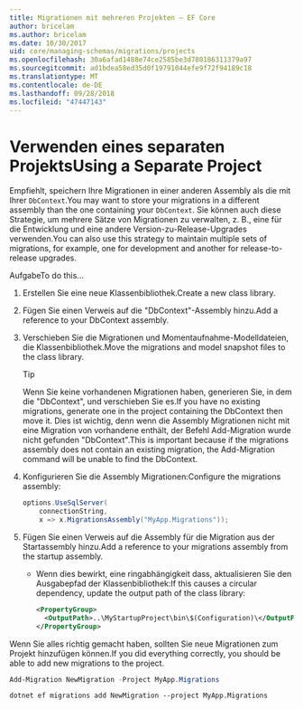 ```yaml
---
title: Migrationen mit mehreren Projekten – EF Core
author: bricelam
ms.author: bricelam
ms.date: 10/30/2017
uid: core/managing-schemas/migrations/projects
ms.openlocfilehash: 30a6afad1488e74ce2585be3d780186311379a97
ms.sourcegitcommit: ad1bdea58ed35d0f19791044efe9f72f94189c18
ms.translationtype: MT
ms.contentlocale: de-DE
ms.lasthandoff: 09/28/2018
ms.locfileid: "47447143"
---
```

<a name="using-a-separate-project"></a><span data-ttu-id="1c58c-102">Verwenden eines separaten Projekts</span><span class="sxs-lookup"><span data-stu-id="1c58c-102">Using a Separate Project</span></span>
========================
<span data-ttu-id="1c58c-103">Empfiehlt, speichern Ihre Migrationen in einer anderen Assembly als die mit Ihrer `DbContext`.</span><span class="sxs-lookup"><span data-stu-id="1c58c-103">You may want to store your migrations in a different assembly than the one containing your `DbContext`.</span></span> <span data-ttu-id="1c58c-104">Sie können auch diese Strategie, um mehrere Sätze von Migrationen zu verwalten, z. B., eine für die Entwicklung und eine andere Version-zu-Release-Upgrades verwenden.</span><span class="sxs-lookup"><span data-stu-id="1c58c-104">You can also use this strategy to maintain multiple sets of migrations, for example, one for development and another for release-to-release upgrades.</span></span>

<span data-ttu-id="1c58c-105">Aufgabe</span><span class="sxs-lookup"><span data-stu-id="1c58c-105">To do this...</span></span>

1. <span data-ttu-id="1c58c-106">Erstellen Sie eine neue Klassenbibliothek.</span><span class="sxs-lookup"><span data-stu-id="1c58c-106">Create a new class library.</span></span>

2. <span data-ttu-id="1c58c-107">Fügen Sie einen Verweis auf die "DbContext"-Assembly hinzu.</span><span class="sxs-lookup"><span data-stu-id="1c58c-107">Add a reference to your DbContext assembly.</span></span>

3. <span data-ttu-id="1c58c-108">Verschieben Sie die Migrationen und Momentaufnahme-Modelldateien, die Klassenbibliothek.</span><span class="sxs-lookup"><span data-stu-id="1c58c-108">Move the migrations and model snapshot files to the class library.</span></span>
   > [!TIP]
   > <span data-ttu-id="1c58c-109">Wenn Sie keine vorhandenen Migrationen haben, generieren Sie, in dem die "DbContext", und verschieben Sie es.</span><span class="sxs-lookup"><span data-stu-id="1c58c-109">If you have no existing migrations, generate one in the project containing the DbContext then move it.</span></span> <span data-ttu-id="1c58c-110">Dies ist wichtig, denn wenn die Assembly Migrationen nicht mit eine Migration von vorhandene enthält, der Befehl Add-Migration wurde nicht gefunden "DbContext".</span><span class="sxs-lookup"><span data-stu-id="1c58c-110">This is important because if the migrations assembly does not contain an existing migration, the Add-Migration command will be unable to find the DbContext.</span></span>

4. <span data-ttu-id="1c58c-111">Konfigurieren Sie die Assembly Migrationen:</span><span class="sxs-lookup"><span data-stu-id="1c58c-111">Configure the migrations assembly:</span></span>

   ``` csharp
   options.UseSqlServer(
       connectionString,
       x => x.MigrationsAssembly("MyApp.Migrations"));
   ```

5. <span data-ttu-id="1c58c-112">Fügen Sie einen Verweis auf die Assembly für die Migration aus der Startassembly hinzu.</span><span class="sxs-lookup"><span data-stu-id="1c58c-112">Add a reference to your migrations assembly from the startup assembly.</span></span>
   * <span data-ttu-id="1c58c-113">Wenn dies bewirkt, eine ringabhängigkeit dass, aktualisieren Sie den Ausgabepfad der Klassenbibliothek:</span><span class="sxs-lookup"><span data-stu-id="1c58c-113">If this causes a circular dependency, update the output path of the class library:</span></span>

     ``` xml
     <PropertyGroup>
       <OutputPath>..\MyStartupProject\bin\$(Configuration)\</OutputPath>
     </PropertyGroup>
     ```

<span data-ttu-id="1c58c-114">Wenn Sie alles richtig gemacht haben, sollten Sie neue Migrationen zum Projekt hinzufügen können.</span><span class="sxs-lookup"><span data-stu-id="1c58c-114">If you did everything correctly, you should be able to add new migrations to the project.</span></span>

``` powershell
Add-Migration NewMigration -Project MyApp.Migrations
```
``` Console
dotnet ef migrations add NewMigration --project MyApp.Migrations
```
